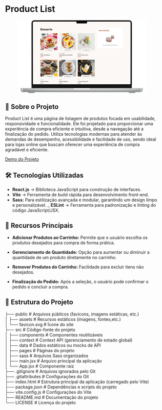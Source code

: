 # Product List

<figure>
    <img src="public/assets/images/product-list.png">
</figure>

## 📝 **Sobre o Projeto**

<p>
    Product List é uma página de listagem de produtos focada em usabilidade, responsividade e funcionalidade. Ele foi projetado para proporcionar uma experiência de compra eficiente e intuitiva, desde a navegação até a finalização do pedido. Utiliza tecnologias modernas para atender às demandas de desempenho, acessibilidade e facilidade de uso, sendo ideal para lojas online que buscam oferecer uma experiência de compra agradável e eficiente.
</p>

[Demo do Projeto](https://product-list-walacedev.netlify.app/) 

## 🛠️ **Tecnologias Utilizadas**

- **React.js** → Biblioteca JavaScript para construção de interfaces.
- **Vite** → Ferramenta de build rápida para desenvolvimento front-end.
- **Sass:** Para estilização avançada e modular, garantindo um design limpo e personalizável.
_ **ESLint** → Ferramenta para padronização e linting do código JavaScript/JSX.


## 🚀 **Recursos Principais**

- **Adicionar Produtos ao Carrinho:** Permite que o usuário escolha os produtos desejados para compra de forma prática.

- **Gerenciamento de Quantidade:** Opção para aumentar ou diminuir a quantidade de um produto diretamente no carrinho.

- **Remover Produtos do Carrinho:** Facilidade para excluir itens não desejados.

- **Finalização do Pedido:** Após a seleção, o usuário pode confirmar o pedido e concluir a compra.


## 📂 **Estrutura do Projeto**

├── public              # Arquivos públicos (favicons, imagens estáticas, etc.)</br>
│   ├── assets          # Recursos estáticos (imagens, fontes,etc.)</br>
│   └── favicon.svg     # Ícone do site</br>
├── src                 # Código-fonte do projeto</br>
│   ├── components      # Componentes reutilizáveis</br>
│   ├── context         # Context API (gerenciamento de estado global)</br>
│   ├── data            # Dados estáticos ou mocks de API</br>
│   ├── pages           # Páginas do projeto</br>
│   ├── sass            # Arquivos Sass organizados</br>
│   ├── main.jsx        # Arquivo principal da aplicação</br>
│   └── App.jsx         # Componente raiz</br>
├── .gitignore          # Arquivos ignorados pelo Git</br>
├── .gitattributes      # Configurações do Git</br>
├── index.html          # Estrutura principal da aplicação (carregado pelo Vite)</br>
├── package.json        # Dependências e scripts do projeto</br>
├── vite.config.js      # Configurações do Vite</br>
├── README.md           # Documentação do projeto</br>
└── LICENSE             # Licença do projeto</br>




